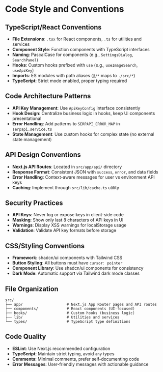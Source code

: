 # Code Style and Conventions

## TypeScript/React Conventions
- **File Extensions**: `.tsx` for React components, `.ts` for utilities and services
- **Component Style**: Function components with TypeScript interfaces
- **Naming**: PascalCase for components (e.g., `SettingsDialog`, `SearchPanel`)
- **Hooks**: Custom hooks prefixed with `use` (e.g., `useImageSearch`, `useApiKey`)
- **Imports**: ES modules with path aliases (`@/*` maps to `./src/*`)
- **TypeScript**: Strict mode enabled, proper typing required

## Code Architecture Patterns
- **API Key Management**: Use `ApiKeyConfig` interface consistently
- **Hook Design**: Centralize business logic in hooks, keep UI components presentational
- **Error Handling**: Add patterns to `SERPAPI_ERROR_MAP` in `serpapi.service.ts`
- **State Management**: Use custom hooks for complex state (no external state management)

## API Design Conventions
- **Next.js API Routes**: Located in `src/app/api/` directory
- **Response Format**: Consistent JSON with `success`, `error`, and data fields
- **Error Handling**: Context-aware messages for user vs environment API keys
- **Caching**: Implement through `src/lib/cache.ts` utility

## Security Practices
- **API Keys**: Never log or expose keys in client-side code
- **Masking**: Show only last 8 characters of API keys in UI
- **Warnings**: Display XSS warnings for localStorage usage
- **Validation**: Validate API key formats before storage

## CSS/Styling Conventions
- **Framework**: shadcn/ui components with Tailwind CSS
- **Button Styling**: All buttons must have `cursor: pointer`
- **Component Library**: Use shadcn/ui components for consistency
- **Dark Mode**: Automatic support via Tailwind dark mode classes

## File Organization
```
src/
├── app/                    # Next.js App Router pages and API routes
├── components/             # React components (UI-focused)
├── hooks/                  # Custom hooks (business logic)
├── lib/                    # Utilities and services
└── types/                  # TypeScript type definitions
```

## Code Quality
- **ESLint**: Use Next.js recommended configuration
- **TypeScript**: Maintain strict typing, avoid `any` types
- **Comments**: Minimal comments, prefer self-documenting code
- **Error Messages**: User-friendly messages with actionable guidance